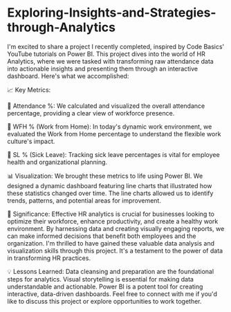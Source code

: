 # Exploring-Insights-and-Strategies-through-Analytics
I'm excited to share a project I recently completed, inspired by Code Basics' YouTube tutorials on Power BI. This project dives into the world of HR Analytics, where we were tasked with transforming raw attendance data into actionable insights and presenting them through an interactive dashboard. Here's what we accomplished:

📈 Key Metrics:

📆 Attendance %: We calculated and visualized the overall attendance percentage, providing a clear view of workforce presence.

💼 WFH % (Work from Home): In today's dynamic work environment, we evaluated the Work from Home percentage to understand the flexible work culture's impact.

🤒 SL % (Sick Leave): Tracking sick leave percentages is vital for employee health and organizational planning.

📊 Visualization:
We brought these metrics to life using Power BI. We designed a dynamic dashboard featuring line charts that illustrated how these statistics changed over time. The line charts allowed us to identify trends, patterns, and potential areas for improvement.

📌 Significance:
Effective HR analytics is crucial for businesses looking to optimize their workforce, enhance productivity, and create a healthy work environment. By harnessing data and creating visually engaging reports, we can make informed decisions that benefit both employees and the organization.
I'm thrilled to have gained these valuable data analysis and visualization skills through this project. It's a testament to the power of data in transforming HR practices.

💡 Lessons Learned:
Data cleansing and preparation are the foundational steps for analytics.
Visual storytelling is essential for making data understandable and actionable.
Power BI is a potent tool for creating interactive, data-driven dashboards.
Feel free to connect with me if you'd like to discuss this project or explore opportunities to work together.

